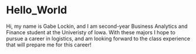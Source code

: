 # Hello_World

Hi, my name is Gabe Lockin, and I am second-year Business Analytics and Finance student at the Univeristy of Iowa.
With these majors I hope to pursue a career in logistics, and am looking forward to the class experience that will prepare me for this career! 
